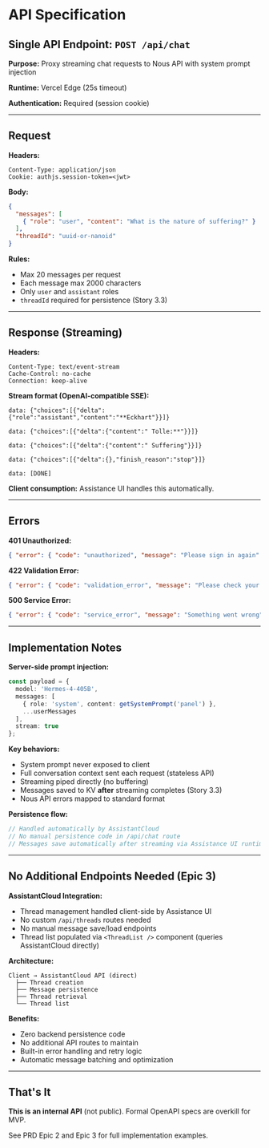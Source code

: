 # API Specification

## Single API Endpoint: `POST /api/chat`

**Purpose:** Proxy streaming chat requests to Nous API with system prompt injection

**Runtime:** Vercel Edge (25s timeout)

**Authentication:** Required (session cookie)

---

## Request

**Headers:**
```
Content-Type: application/json
Cookie: authjs.session-token=<jwt>
```

**Body:**
```json
{
  "messages": [
    { "role": "user", "content": "What is the nature of suffering?" }
  ],
  "threadId": "uuid-or-nanoid"
}
```

**Rules:**
- Max 20 messages per request
- Each message max 2000 characters
- Only `user` and `assistant` roles
- `threadId` required for persistence (Story 3.3)

---

## Response (Streaming)

**Headers:**
```
Content-Type: text/event-stream
Cache-Control: no-cache
Connection: keep-alive
```

**Stream format (OpenAI-compatible SSE):**
```
data: {"choices":[{"delta":{"role":"assistant","content":"**Eckhart"}}]}

data: {"choices":[{"delta":{"content":" Tolle:**"}}]}

data: {"choices":[{"delta":{"content":" Suffering"}}]}

data: {"choices":[{"delta":{},"finish_reason":"stop"}]}

data: [DONE]
```

**Client consumption:** Assistance UI handles this automatically.

---

## Errors

**401 Unauthorized:**
```json
{ "error": { "code": "unauthorized", "message": "Please sign in again" } }
```

**422 Validation Error:**
```json
{ "error": { "code": "validation_error", "message": "Please check your message" } }
```

**500 Service Error:**
```json
{ "error": { "code": "service_error", "message": "Something went wrong" } }
```

---

## Implementation Notes

**Server-side prompt injection:**
```typescript
const payload = {
  model: 'Hermes-4-405B',
  messages: [
    { role: 'system', content: getSystemPrompt('panel') },
    ...userMessages
  ],
  stream: true
};
```

**Key behaviors:**
- System prompt never exposed to client
- Full conversation context sent each request (stateless API)
- Streaming piped directly (no buffering)
- Messages saved to KV **after** streaming completes (Story 3.3)
- Nous API errors mapped to standard format

**Persistence flow:**
```typescript
// Handled automatically by AssistantCloud
// No manual persistence code in /api/chat route
// Messages save automatically after streaming via Assistance UI runtime
```

---

## No Additional Endpoints Needed (Epic 3)

**AssistantCloud Integration:**
- Thread management handled client-side by Assistance UI
- No custom `/api/threads` routes needed
- No manual message save/load endpoints
- Thread list populated via `<ThreadList />` component (queries AssistantCloud directly)

**Architecture:**
```
Client → AssistantCloud API (direct)
  ├── Thread creation
  ├── Message persistence
  ├── Thread retrieval
  └── Thread list
```

**Benefits:**
- Zero backend persistence code
- No additional API routes to maintain
- Built-in error handling and retry logic
- Automatic message batching and optimization

---

## That's It

**This is an internal API** (not public). Formal OpenAPI specs are overkill for MVP.

See PRD Epic 2 and Epic 3 for full implementation examples.
